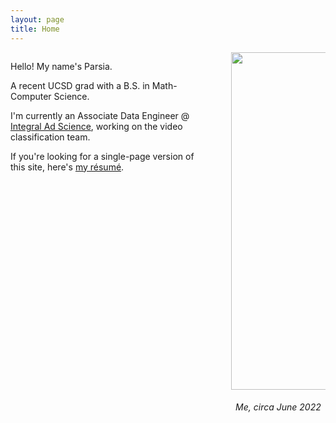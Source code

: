```yaml
---
layout: page
title: Home
---
```


<div style="display: inline-block">
    <span style="float: left; width: 60%;">
        <p>Hello! My name's Parsia.</p>
        <p>
<!--             I'm a graduating senior at UC San Diego, majoring in Math-Computer Science.
            I have an interest in many fields and topics, but the most prevailing are 
            software engineering, machine learning, cloud tech, mathematics, and data engineering/science/analytics. -->
            A recent UCSD grad with a B.S. in Math-Computer Science.
        </p>
        <!-- Add another paragraph to highlight who you are as an engineer -->
        <!-- Passionate, hungry, hardworking, competent, semi-experienced, etc. -->
        <p>
            I'm currently an Associate Data Engineer @ <a href="https://integralads.com/">Integral Ad Science</a>, working on the video classification team.
        </p>
        <p>
            If you're looking for a single-page version of this site, here's <a href="https://www.dropbox.com/s/zxqziw65aev5gk4/PH_Res_9232021.pdf?dl=0">my résumé</a>.
        </p>
    </span>
    <span style="float: right; width: 30%;">
        <img style="object-fit: cover;" height=540 width=420 src="/assets/New_Headshot.jpeg">
        <h6 style="text-align: center;">Me, circa June 2022</h6>
    </span>
</div>